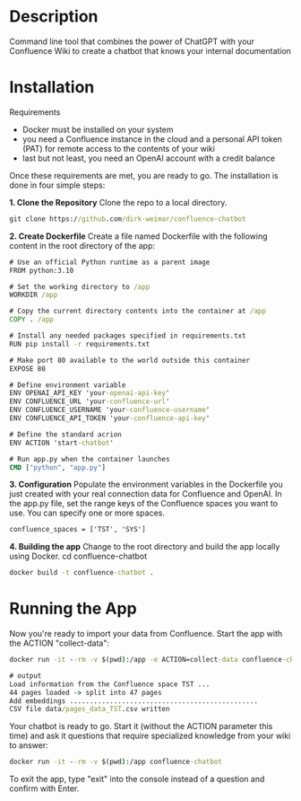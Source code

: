 # Description
Command line tool that combines the power of ChatGPT with your Confluence Wiki to create a chatbot that knows your internal documentation

# Installation
Requirements
* Docker must be installed on your system
* you need a Confluence instance in the cloud and a personal API token (PAT) for remote access to the contents of your wiki
* last but not least, you need an OpenAI account with a credit balance

Once these requirements are met, you are ready to go. The installation is done in four simple steps:

**1. ️Clone the Repository**
Clone the repo to a local directory.
```cmd
git clone https://github.com/dirk-weimar/confluence-chatbot
 ```

**2. Create Dockerfile**
Create a file named Dockerfile with the following content in the root directory of the app:
```cmd
# Use an official Python runtime as a parent image
FROM python:3.10

# Set the working directory to /app
WORKDIR /app

# Copy the current directory contents into the container at /app
COPY . /app

# Install any needed packages specified in requirements.txt
RUN pip install -r requirements.txt

# Make port 80 available to the world outside this container
EXPOSE 80

# Define environment variable
ENV OPENAI_API_KEY 'your-openai-api-key'
ENV CONFLUENCE_URL 'your-confluence-url'
ENV CONFLUENCE_USERNAME 'your-confluence-username'
ENV CONFLUENCE_API_TOKEN 'your-confluence-api-key'

# Define the standard acrion
ENV ACTION 'start-chatbot'

# Run app.py when the container launches
CMD ["python", "app.py"]
```

**3. Configuration**
Populate the environment variables in the Dockerfile you just created with your real connection data for Confluence and OpenAI.
In the app.py file, set the range keys of the Confluence spaces you want to use. You can specify one or more spaces.
```cmd
confluence_spaces = ['TST', 'SYS']
 ```

**4. Building the app**
Change to the root directory and build the app locally using Docker.
cd confluence-chatbot
```cmd
docker build -t confluence-chatbot .
```

# Running the App
Now you're ready to import your data from Confluence. Start the app with the ACTION "collect-data":

```cmd
docker run -it --rm -v $(pwd):/app -e ACTION=collect-data confluence-chatbot

# output
Load information from the Confluence space TST ...
44 pages loaded -> split into 47 pages
Add embeddings ...............................................
CSV file data/pages_data_TST.csv written
```

Your chatbot is ready to go. Start it (without the ACTION parameter this time) and ask it questions that require specialized knowledge from your wiki to answer:
```cmd
docker run -it --rm -v $(pwd):/app confluence-chatbot
```

To exit the app, type "exit" into the console instead of a question and confirm with Enter.
